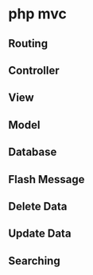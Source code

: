 # php mvc

## Routing
## Controller
## View
## Model
## Database 
## Flash Message
## Delete Data
## Update Data
## Searching